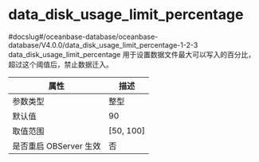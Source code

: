 data_disk_usage_limit_percentage 
=====================================================
#docslug#/oceanbase-database/oceanbase-database/V4.0.0/data_disk_usage_limit_percentage-1-2-3
data_disk_usage_limit_percentage 用于设置数据文件最大可以写入的百分比，超过这个阈值后，禁止数据迁入。


|      **属性**      |   **描述**    |
|------------------|-------------|
| 参数类型             | 整型          |
| 默认值              | 90          |
| 取值范围             | \[50, 100\] |
| 是否重启 OBServer 生效 | 否           |



